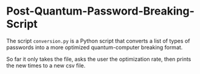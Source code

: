 # Post-Quantum-Password-Breaking-Script

The script `conversion.py` is a Python script that converts a list of types of passwords into a more optimized quantum-computer breaking format.

So far it only takes the file, asks the user the optimization rate, then prints the new times to a new csv file.

